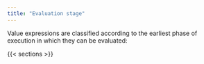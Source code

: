 ```yaml
---
title: "Evaluation stage"
---
```


Value expressions are classified according to the earliest phase of execution
in which they can be evaluated:

{{< sections >}}
